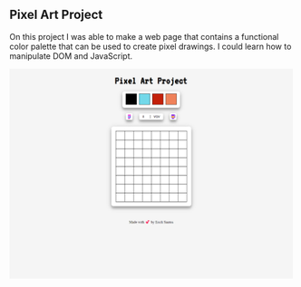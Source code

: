 ## Pixel Art Project

On this project I was able to make a web page that contains a functional color palette that can be used to create pixel drawings.
I could learn how to manipulate DOM and JavaScript.

<img src="./img/js-pixel-art.png" width="500">